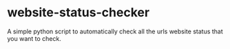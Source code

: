 # website-status-checker
A simple python script to automatically check all the urls website status that you want to check.
